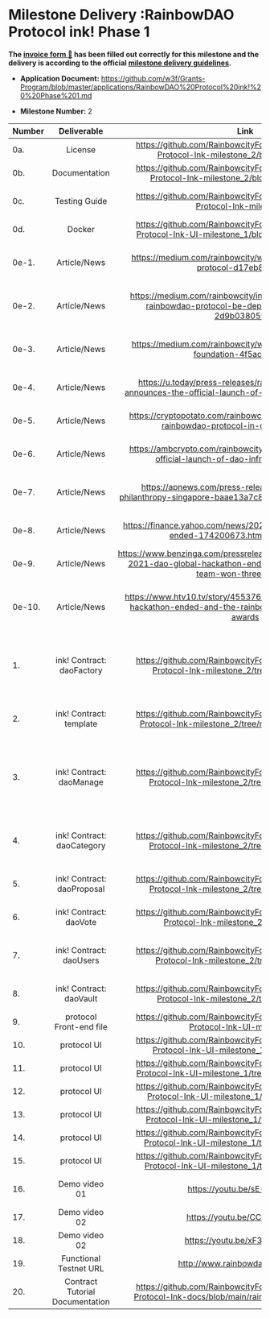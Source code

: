 # Milestone Delivery :RainbowDAO Protocol ink! Phase 1



**The [invoice form :pencil:](https://docs.google.com/forms/d/e/1FAIpQLSfmNYaoCgrxyhzgoKQ0ynQvnNRoTmgApz9NrMp-hd8mhIiO0A/viewform) has been filled out correctly for this milestone and the delivery is according to the official [milestone delivery guidelines](https://github.com/w3f/Grants-Program/blob/master/docs/milestone-deliverables-guidelines.md).**  

* **Application Document:** https://github.com/w3f/Grants-Program/blob/master/applications/RainbowDAO%20Protocol%20ink!%20%20Phase%201.md

* **Milestone Number:**  2

| Number | Deliverable              | Link                                                         | Notes                                                        |
| ------ | :----------------------: | :----------------------------------------------------------: | ------------------------------------------------------------ |
| 0a.    | License                  | https://github.com/RainbowcityFoundation/RainbowDAO-Protocol-Ink-milestone_2/blob/main/LICENSE | Apache 2.0 |
| 0b.    | Documentation            | https://github.com/RainbowcityFoundation/RainbowDAO-Protocol-Ink-milestone_2/blob/main/README.md | Documentation . |
| 0c.    | Testing Guide            | https://github.com/RainbowcityFoundation/RainbowDAO-Protocol-Ink-milestone_2 | All test instructions are in the contract code document. |
| 0d.    | Docker         | https://github.com/RainbowcityFoundation/RainbowDAO-Protocol-Ink-UI-milestone_1/blob/main/docs/docker.md | Dockerfile. |
| 0e-1. | Article/News   | https://medium.com/rainbowcity/what-is-the-rainbowdao-protocol-d17eb866ce43 | Medium, an introduction to the basic articles of the project. |
| 0e-2.  | Article/News | https://medium.com/rainbowcity/in-which-chains-will-the-rainbowdao-protocol-be-deployed-in-the-future-2d9b0380590d | Medium, an introduction to the basic articles of the project. |
| 0e-3.  | Article/News | https://medium.com/rainbowcity/what-is-the-rainbowcity-foundation-4f5ac119c29a | Medium, an introduction to the basic articles of the project. |
| 0e-4.  | Article/News | https://u.today/press-releases/rainbowcity-foundation-announces-the-official-launch-of-dao-infrastructure-project | U.today, a very famous encrypted media. |
| 0e-5.  | Article/News | https://cryptopotato.com/rainbowcity-foundation-launches-rainbowdao-protocol-in-gitcoin-grant-12/ | Cryptopotato, a very famous encrypted media. |
| 0e-6.  | Article/News | https://ambcrypto.com/rainbowcity-foundation-announces-official-launch-of-dao-infrastructure-project/ | Ambcrypto, a very famous encrypted media. |
| 0e-7.  | Article/News | https://apnews.com/press-release/kisspr/technology-philanthropy-singapore-baae13a7c821e4e7bcf0dc6c62de0b91 | Apnews, one of the four largest news agencies in the world. |
| 0e-8.  |          Article/News          | https://finance.yahoo.com/news/2021-dao-global-hackathon-ended-174200673.html?.tsrc=fin-srch | Yahoo Finance, one of the world’s largest portals |
| 0e-9.  | Article/News | https://www.benzinga.com/pressreleases/21/12/g24775427/the-2021-dao-global-hackathon-ended-and-the-rainbowdao-team-won-three-awards | benzinga, a well-known American financial media |
| 0e-10. | Article/News | https://www.htv10.tv/story/45537652/the-2021-dao-global-hackathon-ended-and-the-rainbowdao-team-won-three-awards | America's 10th TV station, well-known broadcasting media |
| 1.     | ink! Contract: daoFactory            | https://github.com/RainbowcityFoundation/RainbowDAO-Protocol-Ink-milestone_2/tree/main/dao_factory | This contract is the DAO factory contract, which is mainly used for the initialization and creation of DAO.
| 2.     | ink! Contract: template           | https://github.com/RainbowcityFoundation/RainbowDAO-Protocol-Ink-milestone_2/tree/main/template_manager | This contract is a template contract for basic template management.|
| 3.     | ink! Contract: daoManage                | https://github.com/RainbowcityFoundation/RainbowDAO-Protocol-Ink-milestone_2/tree/main/dao_manager |This contract is the basic management contract for the created DAO, which coordinates the management of the DAO.|
| 4.     | ink! Contract: daoCategory      | https://github.com/RainbowcityFoundation/RainbowDAO-Protocol-Ink-milestone_2/tree/main/dao_category | This contract is a type contract of DAO, used to manage the type of DAO.|
| 5.     | ink! Contract: daoProposal      | https://github.com/RainbowcityFoundation/RainbowDAO-Protocol-Ink-milestone_2/tree/main/dao_proposal | This contract is used to manage DAO proposals.|
| 6.     | ink! Contract: daoVote      | https://github.com/RainbowcityFoundation/RainbowDAO-Protocol-Ink-milestone_2/tree/main/erc20 | This contract is used to manage DAO voting.|
| 7.     | ink! Contract: daoUsers      | https://github.com/RainbowcityFoundation/RainbowDAO-Protocol-Ink-milestone_2/tree/main/dao_users | This contract is used to manage the users of the DAO.|
| 8.     | ink! Contract: daoVault      | https://github.com/RainbowcityFoundation/RainbowDAO-Protocol-Ink-milestone_2/tree/main/dao_vault | This contract is used to manage the DAO's treasury.|
| 9.     | protocol Front-end file | https://github.com/RainbowcityFoundation/RainbowDAO-Protocol-Ink-UI-milestone_1 | Front-end file. |
| 10.     | protocol UI      | https://github.com/RainbowcityFoundation/RainbowDAO-Protocol-Ink-UI-milestone_1/tree/main/pic/core | Rainbow core design ui picture. |
| 11.     | protocol UI      | https://github.com/RainbowcityFoundation/RainbowDAO-Protocol-Ink-UI-milestone_1/tree/main/pic/erc20factory | Erc20factory design ui picture. |
| 12.     | protocol UI      | https://github.com/RainbowcityFoundation/RainbowDAO-Protocol-Ink-UI-milestone_1/tree/main/pic/income | Income design ui picture. |
| 13.     | protocol UI      | https://github.com/RainbowcityFoundation/RainbowDAO-Protocol-Ink-UI-milestone_1/tree/main/pic/manage | Manage design ui picture. |
| 14.     | protocol UI      | https://github.com/RainbowcityFoundation/RainbowDAO-Protocol-Ink-UI-milestone_1/tree/main/pic/multisign | Multisign design ui picture. |
| 15.     | protocol UI      | https://github.com/RainbowcityFoundation/RainbowDAO-Protocol-Ink-UI-milestone_1/tree/main/pic/proposal | Proposal design ui picture. |
| 16.     | Demo video 01 | https://youtu.be/sE-_izYZ3vM | RainbowDAO-Management Demo |
| 17.     | Demo video 02 | https://youtu.be/CCio4TV3STk | RainbowDAO-multiSignDemo |
| 18.     | Demo video 02 | https://youtu.be/xF3ym0MudRE | RainbowDAO -TokenFactoryDemo |
| 19.     | Functional Testnet URL | http://www.rainbowdao.io/polkadot | Functional Testnet URL |
| 20.     | Contract Tutorial Documentation | https://github.com/RainbowcityFoundation/RainbowDAO-Protocol-Ink-docs/blob/main/rainbowDaoProtocolTest.md | Contract Tutorial Documentation |

